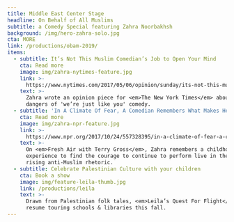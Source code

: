 ```yaml
---
title: Middle East Center Stage
headline: On Behalf of All Muslims
subtitle: a Comedy Special featuring Zahra Noorbakhsh
background: /img/hero-zahra-solo.jpg
cta: MORE
link: /productions/obam-2019/
items:
  - subtitle: It’s Not This Muslim Comedian’s Job to Open Your Mind
    cta: Read more
    image: img/zahra-nytimes-feature.jpg
    link: >-
      https://www.nytimes.com/2017/05/06/opinion/sunday/its-not-this-muslim-comedians-job-to-open-your-mind.html
    text: >-
      Zahra wrote an opinion piece for <em>The New York Times</em> about the
      dangers of 'we’re just like you' comedy.
  - subtitle: 'In A Climate Of Fear, A Comedian Remembers What Makes Her Brave'
    cta: Read more
    image: img/zahra-npr-feature.jpg
    link: >-
      https://www.npr.org/2017/10/24/557328395/in-a-climate-of-fear-a-comedian-remembers-what-makes-her-brave
    text: >-
      On <em>Fresh Air with Terry Gross</em>, Zahra remembers a childhood
      experience to find the courage to continue to perform live in the face of
      rising anti-Muslim rhetoric.
  - subtitle: Celebrate Palestinian Culture with your children
    cta: Book a show
    image: img/feature-leila-thumb.jpg
    link: /productions/leila
    text: >-
      Drawn from Palestinian folk tales, <em>Leila’s Quest For Flight</em> will
      resume touring schools & libraries this fall.
---
```


